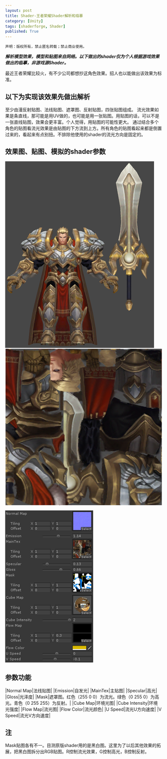 ```yaml
---
layout: post
title: Shader-王者荣耀Shader解析和临摹
category: [Unity]
tags: [shaderforge, Shader]
published: True
---
```



`声明：版权所有，禁止匿名转载；禁止商业使用。`


***解析模型效果，模型和贴图来自网络。以下做出的shader仅为个人根据游戏效果做出的临摹，非游戏源Shader。***

最近王者荣耀比较火，有不少公司都想抄这角色效果。招人也以能做出该效果为标准。


## 以下为实现该效果先做出解析 ##
至少由漫反射贴图、法线贴图、遮罩图、反射贴图，四张贴图组成。
流光效果如果是条直线，那可能是用UV做的，也可能是用一张贴图。用贴图的话，可以不是一张直线贴图，效果会更丰富。个人觉得，用贴图的可能性更大。
通过结合多个角色的贴图看流光效果是由贴图的下方流到上方。所有角色的贴图看起来都是倒置过来的，看起来有点别扭。不排除他使用的shader的流光方向是固定的。


## 效果图、贴图、模拟的shader参数 ##
<left>
	<img src="/public/img/Shader-王者荣耀/1.png">
	<img src="/public/img/Shader-王者荣耀/2.png">
	</left>
<p></p>
<left>
	<img src="/public/img/Shader-王者荣耀/3.png">
	</left>
	
	
## 参数功能 ##

|Normal Map|法线贴图|
|Emission|自发光|
|MainTex|主贴图|
|Specular|高光|
|Gloss|光泽度|
|Mask|遮罩图。红色（255 0 0）为流光。绿色（0 255 0）为高光。青色（0 255 255）为反射。|
|Cube Map|环境光图|
|Cube Intensity|环境光强度|
|Flow Map|流光图|
|Flow Color|流光颜色|
|U Speed|流光U方向速度|
|V Speed|流光V方向速度|


## 注 ##
Mask贴图各有不一。目测原版shader用的是黑白图。这里为了以后其他效果的拓展，把黑白图拆分出RGB贴图。R控制流光效果，G控制高光，B控制反射。


